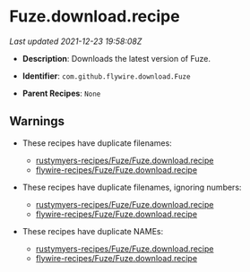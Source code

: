 # Fuze.download.recipe

_Last updated 2021-12-23 19:58:08Z_

- **Description**: Downloads the latest version of Fuze.

- **Identifier**: `com.github.flywire.download.Fuze`

- **Parent Recipes**: `None`

## Warnings

- These recipes have duplicate filenames:
    - [rustymyers-recipes/Fuze/Fuze.download.recipe](/autopkg-dupe-tracker/rustymyers-recipes/Fuze/Fuze.download.recipe)
    - [flywire-recipes/Fuze/Fuze.download.recipe](/autopkg-dupe-tracker/flywire-recipes/Fuze/Fuze.download.recipe)

- These recipes have duplicate filenames, ignoring numbers:
    - [rustymyers-recipes/Fuze/Fuze.download.recipe](/autopkg-dupe-tracker/rustymyers-recipes/Fuze/Fuze.download.recipe)
    - [flywire-recipes/Fuze/Fuze.download.recipe](/autopkg-dupe-tracker/flywire-recipes/Fuze/Fuze.download.recipe)

- These recipes have duplicate NAMEs:
    - [rustymyers-recipes/Fuze/Fuze.download.recipe](/autopkg-dupe-tracker/rustymyers-recipes/Fuze/Fuze.download.recipe)
    - [flywire-recipes/Fuze/Fuze.download.recipe](/autopkg-dupe-tracker/flywire-recipes/Fuze/Fuze.download.recipe)